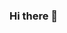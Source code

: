 ### Hi there 👋

<!--
**cyqcw/cyqcw** is a ✨ _special_ ✨ repository because its `README.md` (this file) appears on your GitHub profile.

# Skills

| Property                                        | Data                                                         |
| ----------------------------------------------- | ------------------------------------------------------------ |
| **Language**                                    | ![C++ Badge](https://img.shields.io/badge/-C++-3776AB?style=flat&logo=cplusplus&logoColor=white)  ![CLion Badge](https://img.shields.io/badge/-Python-3776AB?style=flat&logo=Python&logoColor=white)   ![Java Badge](https://img.shields.io/badge/-Java-3776AB?style=flat&logo=Java&logoColor=white) |
| **Domain Knownledge**                           | [![Computer Science Development Badge](https://img.shields.io/badge/-Computer%20Science-FAB040?style=flat&logoColor=white)](https://github.com/search?q=user%3ABEPb&type=Repositories) [![Machine learning Badge](https://img.shields.io/badge/-Machine%20learning-FF3300?style=flat&logoColor=white)](https://github.com/search?q=user%3ABEPb&type=Repositories) [![Distributed Training Badge](https://img.shields.io/badge/-Distributed%20Training-CC66FF?style=flat&logoColor=white)](https://github.com/search?q=user%3ABEPb&type=Repositories) [![Software Development Badge](https://img.shields.io/badge/-Software%20Development-FFCCFF?style=flat&logoColor=white)](https://github.com/search?q=user%3ABEPb&type=Repositories)   [![Linux Badge](https://img.shields.io/badge/-Linux-FF6600?style=flat&logoColor=white)](https://github.com/search?q=user%3ABEPb&type=Repositories) [![HPC Badge](https://img.shields.io/badge/-HPC-0066FF?style=flat&logoColor=white)](https://github.com/search?q=user%3ABEPb&type=Repositories) |
| **CI / CD**                                     | [![Markdown Badge](https://img.shields.io/badge/-Markdown-2088FF?style=flat&logo=Markdown&logoColor=white)](https://github.com/Lvjinhong/Lvjinhong) [![Github Badge](https://img.shields.io/badge/-Github%20-2088FF?style=flat&logo=Github&logoColor=white)](https://github.com/Lvjinhong/Lvjinhong) [![Github Actions Badge](https://img.shields.io/badge/-Git%20-2088FF?style=flat&logo=Git&logoColor=white)](https://github.com/Lvjinhong/Lvjinhong) [![Notion Badge](https://img.shields.io/badge/-Notion%20-2088FF?style=flat&logo=Notion&logoColor=white)](https://github.com/Lvjinhong/Lvjinhong) |
| **Databases**                                   | [![MySQL Badge](https://img.shields.io/badge/-MySQL%20-2b5d80?style=flat&logo=mysql&logoColor=fff)](https://github.com/Lvjinhong/Lvjinhong) [![Mongodb Badge](https://img.shields.io/badge/-MongoDB%20-white?style=flat&logo=mongodb&logoColor=00684A)](https://github.com/Lvjinhong/Lvjinhong) |
| **OS**                                          | [![Manjaro](https://img.shields.io/badge/-Manjaro-black?style=flat&logo=Manjaro&logoColor=0088cc)](https://github.com/Lvjinhong/Lvjinhong)  [![Mac OS](https://img.shields.io/badge/-Mac%20OS-black?style=flat&logo=apple&logoColor=ffffff)](https://github.com/Lvjinhong/Lvjinhong)  [![Ubuntu](https://img.shields.io/badge/-Ubuntu-black?style=flat&logo=ubuntu&logoColor=E95420)](https://github.com/Lvjinhong/Lvjinhong)  [![Centos](https://img.shields.io/badge/-Centos-black?style=flat&logo=centos&logoColor=0078D4)](https://github.com/Lvjinhong/Lvjinhong) [![Windows](https://img.shields.io/badge/-Windows-black?style=flat&logo=windows&logoColor=0078D4)](https://github.com/Lvjinhong/Lvjinhong) |
| **Tools & Platform**                            | ![OpenCV](https://img.shields.io/badge/OpenCV-F0DB4F?style=for-the-badge&logo=OpenCV&logoColor=white) ![Pandas](https://img.shields.io/badge/Pandas-FFCC99?style=for-the-badge&logo=Pandas&logoColor=white) ![Matplotlib%20Seaborn%20Pyecharts](https://img.shields.io/badge/Matplotlib%20Seaborn%20Pyecharts-66FFFF?style=for-the-badge&logo=apacheecharts&logoColor=white) ![OpenMP%20MPI%20Cuda](https://img.shields.io/badge/OpenMP%20MPI%20Cuda-99FF66?style=for-the-badge&logo=nvidia&logoColor=white) ![springboot](https://img.shields.io/badge/springboot-6666FF?style=for-the-badge&logo=springboot&logoColor=white) |
| **Machine Learning / Deep Learning frameworks** | ![Pytorch](https://img.shields.io/badge/Pytorch-E34F26?style=for-the-badge&logo=Pytorch&logoColor=white) ![tensorflow](https://img.shields.io/badge/Tensorflow-1572B6?style=for-the-badge&logo=Tensorflow&logoColor=white)  ![scikitlearn](https://img.shields.io/badge/scikitlearn-CC00CC?style=for-the-badge&logo=Tensorflow&logoColor=white)   ![Numpy](https://img.shields.io/badge/Numpy-CCCCFF?style=for-the-badge&logo=Numpy&logoColor=white) |

---



[![Anurag's GitHub stats](https://github-readme-stats.vercel.app/api?username=cyqcw)](https://github.com/anuraghazra/github-readme-stats)


[![Top Langs](https://github-readme-stats.vercel.app/api/top-langs/?username=cyqcw&hide=javascript,html)](https://github.com/anuraghazra/github-readme-stats)


<div align="center"> <img src="https://github-profile-trophy.vercel.app/?username=cyqcw" /> </div>


<div align="center"> <img src="https://github-readme-streak-stats.herokuapp.com/?user=cyqcw" /> </div>

<h1 align="center"> <a href="https://sunguoqi.com/"> <img src="https://readme-typing-svg.herokuapp.com/?lines=console.log(%22Hello%2C%20World!%22);祝您今天愉快!&center=true&size=27"> </a> </h1>
